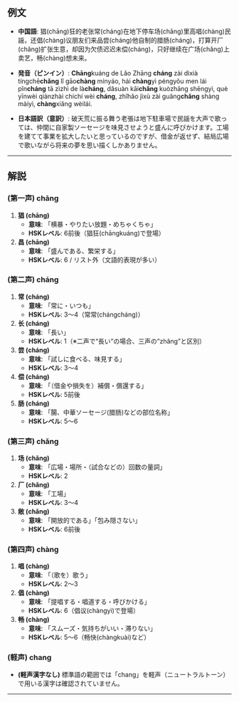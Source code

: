 ## 例文

* **中国語**:
  猖(chāng)狂的老张常(cháng)在地下停车场(chǎng)里高唱(chàng)民謡，还倡(chàng)议朋友们来品尝(cháng)他自制的腊肠(cháng)，打算开厂(chǎng)扩张生意，却因为欠债迟迟未偿(cháng)，只好继续在广场(chǎng)上卖艺，畅(chàng)想未来。

* **発音（ピンイン）**:
  **Chāng**kuáng de Lǎo Zhāng **cháng** zài dìxià tíngchē**chǎng** lǐ gāo**chàng** mínyáo,
  hái **chàng**yì péngyǒu men lái pǐn**cháng** tā zìzhì de là**cháng**,
  dǎsuàn kāi**chǎng** kuòzhāng shēngyì,
  què yīnwèi qiànzhài chíchí wèi **cháng**,
  zhǐhǎo jìxù zài guǎng**chǎng** shàng màiyì,
  **chàng**xiǎng wèilái.

* **日本語訳（意訳）**:
  破天荒に振る舞う老張は地下駐車場で民謡を大声で歌っては、仲間に自家製ソーセージを味見させようと盛んに呼びかけます。工場を建てて事業を拡大したいと思っているのですが、借金が返せず、結局広場で歌いながら将来の夢を思い描くしかありません。

---

## 解説

### (第一声) chāng
1. **猖 (chāng)**
   - **意味**: 「横暴・やりたい放題・めちゃくちゃ」
   - **HSKレベル**: 6前後（猖狂(chāngkuáng)で登場）
2. **昌 (chāng)**
   - **意味**: 「盛んである、繁栄する」
   - **HSKレベル**: 6 / リスト外（文語的表現が多い）

### (第二声) cháng
1. **常 (cháng)**
   - **意味**: 「常に・いつも」
   - **HSKレベル**: 3〜4（常常(chángcháng)）
2. **长 (cháng)**
   - **意味**: 「長い」
   - **HSKレベル**: 1（※二声で“長い”の場合、三声の“zhǎng”と区別）
3. **尝 (cháng)**
   - **意味**: 「試しに食べる、味見する」
   - **HSKレベル**: 3〜4
4. **偿 (cháng)**
   - **意味**: 「（借金や損失を）補償・償還する」
   - **HSKレベル**: 5前後
5. **肠 (cháng)**
   - **意味**: 「腸、中華ソーセージ(腊肠)などの部位名称」
   - **HSKレベル**: 5〜6

### (第三声) chǎng
1. **场 (chǎng)**
   - **意味**: 「広場・場所・（試合などの）回数の量詞」
   - **HSKレベル**: 2
2. **厂 (chǎng)**
   - **意味**: 「工場」
   - **HSKレベル**: 3〜4
3. **敞 (chǎng)**
   - **意味**: 「開放的である」「包み隠さない」
   - **HSKレベル**: 6前後

### (第四声) chàng
1. **唱 (chàng)**
   - **意味**: 「（歌を）歌う」
   - **HSKレベル**: 2〜3
2. **倡 (chàng)**
   - **意味**: 「提唱する・唱道する・呼びかける」
   - **HSKレベル**: 6（倡议(chàngyì)で登場）
3. **畅 (chàng)**
   - **意味**: 「スムーズ・気持ちがいい・滞りない」
   - **HSKレベル**: 5〜6（畅快(chàngkuài)など）

### (軽声) chang
- **(軽声漢字なし)**
  標準語の範囲では「chang」を軽声（ニュートラルトーン）で用いる漢字は確認されていません。

---
